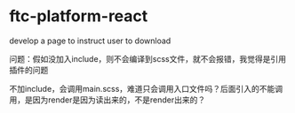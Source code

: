 # ftc-platform-react
develop a page to instruct user to download

问题：假如没加入include，则不会编译到scss文件，就不会报错，我觉得是引用插件的问题

不加include，会调用main.scss，难道只会调用入口文件吗？后面引入的不能调用，是因为render是因为读出来的，不是render出来的？